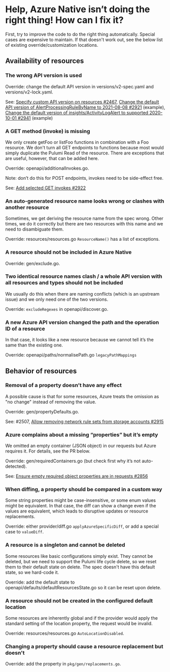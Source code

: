 # Help, Azure Native isn’t doing the right thing! How can I fix it?

First, try to improve the code to do the right thing automatically. Special cases are expensive to maintain. If that doesn't work out, see the below list of existing override/customization locations.

## Availability of resources

### The wrong API version is used
Override: change the default API version in versions/v2-spec.yaml and versions/v2-lock.yaml.

See: [Specify custom API version on resources #2467](https://github.com/pulumi/pulumi-azure-native/issues/2467), [Change the default API version of AlertProcessingRuleByName to 2021-08-08 #2921](https://github.com/pulumi/pulumi-azure-native/pull/2921) (example), [Change the default version of insights/ActivityLogAlert to supported 2020-10-01 #2941](https://github.com/pulumi/pulumi-azure-native/pull/2941) (example)

### A GET method (invoke) is missing
We only create getFoo or listFoo functions in combination with a Foo resource. We don't turn all GET endpoints to functions because most would simply duplicate the Pulumi Read of the resource. There are exceptions that are useful, however, that can be added here.

Override: openapi/additionalInvokes.go.

Note: don’t do this for POST endpoints, invokes need to be side-effect free.

See: [Add selected GET invokes #2922](https://github.com/pulumi/pulumi-azure-native/pull/2922)

### An auto-generated resource name looks wrong or clashes with another resource
Sometimes, we get deriving the resource name from the spec wrong. Other times, we do it correctly but there are two resources with this name and we need to disambiguate them.

Override: resources/resources.go `ResourceName()` has a list of exceptions.

### A resource should not be included in Azure Native
Override: gen/exclude.go.

### Two identical resource names clash / a whole API version with all resources and types should not be included
We usually do this when there are naming conflicts (which is an upstream issue) and we only need one of the two versions.

Override: `excludeRegexes` in openapi/discover.go.

### A new Azure API version changed the path and the operation ID of a resource
In that case, it looks like a new resource because we cannot tell it’s the same than the existing one.

Override: openapi/paths/normalisePath.go `legacyPathMappings`


## Behavior of resources

### Removal of a property doesn’t have any effect
A possible cause is that for some resources, Azure treats the omission as "no change" instead of removing the value.

Override: gen/propertyDefaults.go.

See: #2507, [Allow removing network rule sets from storage accounts #2915](https://github.com/pulumi/pulumi-azure-native/pull/2915)

### Azure complains about a missing “properties” but it’s empty
We omitted an empty container (JSON object) in our requests but Azure requires it. For details, see the PR below.

Override: gen/requiredContainers.go (but check first why it’s not auto-detected).

See: [Ensure empty required object properties are in requests #2856](https://github.com/pulumi/pulumi-azure-native/pull/2856)

### When diffing, a property should be compared in a custom way
Some string properties might be case-insensitive, or some enum values might be equivalent. In that case, the diff can show a change even if the values are equivalent, which leads to disruptive updates or resource replacements.

Override: either provider/diff.go `applyAzureSpecificDiff`, or add a special case to `valueDiff`.

### A resource is a singleton and cannot be deleted
Some resources like basic configurations simply exist. They cannot be deleted, but we need to support the Pulumi life cycle delete, so we reset them to their default state on delete. The spec doesn't have this default state, so we hard-code it.

Override: add the default state to openapi/defaults/defaultResourcesState.go so it can be reset upon delete.

### A resource should not be created in the configured default location
Some resources are inherently global and if the provider would apply the standard setting of the location property, the request would be invalid.

Override: resources/resources.go `AutoLocationDisabled`.

### Changing a property should cause a resource replacement but doesn't
Override: add the property in `pkg/gen/replacements.go`.